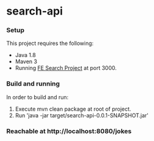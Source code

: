 # search-api

### Setup
This project requires the following:
* Java 1.8
* Maven 3
* Running [FE Search Project](https://github.com/rfrancisco83/fe-search) at port 3000.

### Build and running

In order to build and run:
1. Execute mvn clean package at root of project.
2. Run 'java -jar target/search-api-0.0.1-SNAPSHOT.jar'

### Reachable at http://localhost:8080/jokes
